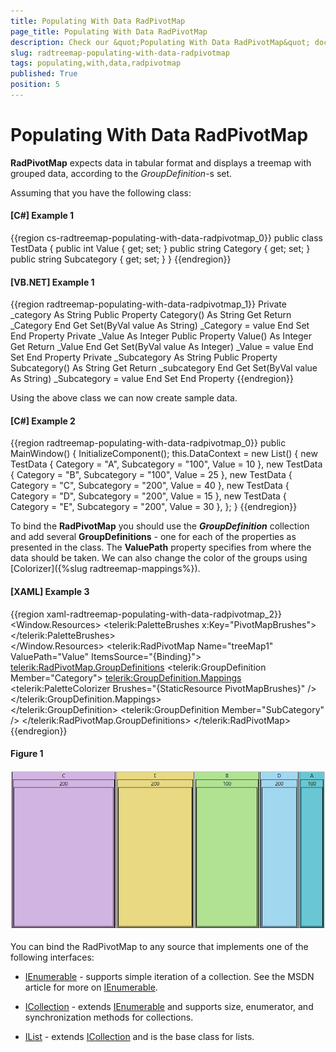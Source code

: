 ```yaml
---
title: Populating With Data RadPivotMap
page_title: Populating With Data RadPivotMap
description: Check our &quot;Populating With Data RadPivotMap&quot; documentation article for the RadTreeMap {{ site.framework_name }} control.
slug: radtreemap-populating-with-data-radpivotmap
tags: populating,with,data,radpivotmap
published: True
position: 5
---
```


# Populating With Data RadPivotMap

__RadPivotMap__ expects data in tabular format and displays a treemap with grouped data, according to the *GroupDefinition*-s set.

Assuming that you have the following class:

#### __[C#] Example 1__

{{region cs-radtreemap-populating-with-data-radpivotmap_0}}
	public class TestData
	{
	     public int Value { get; set; }
	     public string Category { get; set; }
	     public string Subcategory { get; set; }
	}
{{endregion}}

#### __[VB.NET] Example 1__

{{region radtreemap-populating-with-data-radpivotmap_1}}
	Private _category As String
	    Public Property Category() As String
	        Get
	            Return _Category
	        End Get
	        Set(ByVal value As String)
	            _Category = value
	        End Set
	    End Property
	Private _Value As Integer
	    Public Property Value() As Integer
	        Get
	            Return _Value
	        End Get
	        Set(ByVal value As Integer)
	            _Value = value
	        End Set
	    End Property
	Private _Subcategory As String
	    Public Property Subcategory() As String
	        Get
	            Return _subcategory
	        End Get
	        Set(ByVal value As String)
	            _Subcategory = value
	        End Set
	    End Property
{{endregion}}

Using the above class we can now create sample data.

#### __[C#] Example 2__

{{region radtreemap-populating-with-data-radpivotmap_0}}
	public MainWindow()
	{
		InitializeComponent();
		this.DataContext = new List<TestData>()
		{
			new TestData { Category = "A", Subcategory = "100", Value = 10 },
			new TestData { Category = "B", Subcategory = "100", Value = 25 },
			new TestData { Category = "C", Subcategory = "200", Value = 40 },
			new TestData { Category = "D", Subcategory = "200", Value = 15 },
			new TestData { Category = "E", Subcategory = "200", Value = 30 },
		};
	}
{{endregion}}

To bind the __RadPivotMap__ you should use the *__GroupDefinition__* collection and add several __GroupDefinitions__ - one for each of the properties as presented in the class. The __ValuePath__ property specifies from where the data should be taken. We can also change the color of the groups using [Colorizer]({%slug radtreemap-mappings%}).

#### __[XAML] Example 3__

{{region xaml-radtreemap-populating-with-data-radpivotmap_2}}
	<Window.Resources>
		<telerik:PaletteBrushes x:Key="PivotMapBrushes">
			<SolidColorBrush Color="#69C7D3" />
			<SolidColorBrush Color="#B1E292" />
			<SolidColorBrush Color="#D2B4E2" />
			<SolidColorBrush Color="#A2D7F0" />
			<SolidColorBrush Color="#E8D982" />
			<SolidColorBrush Color="#BBDBC6" />
			<SolidColorBrush Color="#B0BADB" />
		</telerik:PaletteBrushes>        
	</Window.Resources>
	<telerik:RadPivotMap Name="treeMap1" 
							ValuePath="Value" 
							ItemsSource="{Binding}">
		<telerik:RadPivotMap.GroupDefinitions>
			<telerik:GroupDefinition Member="Category">
				<telerik:GroupDefinition.Mappings>
					<telerik:PaletteColorizer Brushes="{StaticResource PivotMapBrushes}" />
				</telerik:GroupDefinition.Mappings>               
			</telerik:GroupDefinition>
			<telerik:GroupDefinition Member="SubCategory" />
		</telerik:RadPivotMap.GroupDefinitions>
	</telerik:RadPivotMap>
{{endregion}}

#### __Figure 1__
![Telerik {{ site.framework_name }} PivotMap](images/radpivotmap-databinding.png)

You can bind the RadPivotMap to any source that implements one of the following interfaces:

* [IEnumerable](http://msdn.microsoft.com/en-us/library/system.collections.ienumerable.aspx) - supports simple iteration of a collection. See the MSDN article for more on [IEnumerable](http://msdn.microsoft.com/en-us/library/system.collections.ienumerable.aspx). 

* [ICollection](http://msdn.microsoft.com/en-us/library/system.collections.icollection.aspx) - extends [IEnumerable](http://msdn.microsoft.com/en-us/library/system.collections.ienumerable.aspx) and supports size, enumerator, and synchronization methods for collections. 

* [IList](http://msdn.microsoft.com/en-us/library/system.collections.ilist.aspx) - extends [ICollection](http://msdn.microsoft.com/en-us/library/system.collections.icollection.aspx) and is the base class for lists. 